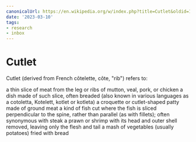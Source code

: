 ```yaml
---
canonicalUrl: https://en.wikipedia.org/w/index.php?title=Cutlet&oldid=1139948488
date: '2023-03-10'
tags:
- research
- inbox
---
```


# Cutlet

Cutlet (derived from French côtelette, côte, "rib") refers to:

a thin slice of meat from the leg or ribs of mutton, veal, pork, or chicken
a dish made of such slice, often breaded (also known in various languages as a cotoletta, Kotelett, kotlet or kotleta)
a croquette or cutlet-shaped patty made of ground meat
a kind of fish cut where the fish is sliced perpendicular to the spine, rather than parallel (as with fillets); often synonymous with steak
a prawn or shrimp with its head and outer shell removed, leaving only the flesh and tail
a mash of vegetables (usually potatoes) fried with bread